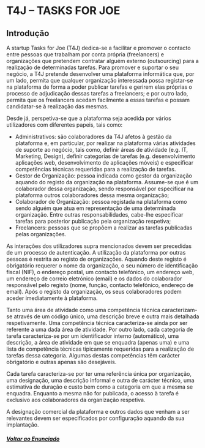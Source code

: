 # T4J – TASKS FOR JOE

## Introdução

A startup Tasks for Joe (T4J) dedica-se a facilitar e promover o contacto entre pessoas que trabalham por conta própria (freelancers) e organizações que pretendem contratar alguém externo (outsourcing) para a realização de determinadas tarefas. Para promover e suportar o seu negócio, a T4J pretende desenvolver uma plataforma informática que, por um lado, permita que qualquer organização interessada possa registar-se na plataforma de forma a poder publicar tarefas e gerirem elas próprias o processo de adjudicação dessas tarefas a freelancers; e por outro lado, permita que os freelancers acedam facilmente a essas tarefas e possam candidatar-se à realização das mesmas.

Desde já, perspetiva-se que a plataforma seja acedida por vários utilizadores com diferentes papeis, tais como:

- Administrativos: são colaboradores da T4J afetos à gestão da plataforma e, em particular, por realizar na plataforma várias atividades de suporte ao negócio, tais como, definir áreas de atividade (e.g. IT, Marketing, Design), definir categorias de tarefas (e.g. desenvolvimento aplicações web, desenvolvimento de aplicações móveis) e especificar competências técnicas requeridas para a realização de tarefas.
- Gestor de Organização: pessoa indicada como gestor da organização aquando do registo da organização na plataforma. Assume-se que é um colaborador dessa organização, sendo responsável por especificar na plataforma outros colaboradores dessa mesma organização;
- Colaborador de Organização: pessoa registada na plataforma como sendo alguém que atua em representação de uma determinada organização. Entre outras responsabilidades, cabe-lhe especificar tarefas para posterior publicação pela organização respetiva;
- Freelancers: pessoas que se propõem a realizar as tarefas publicadas pelas organizações.

As interações dos utilizadores supra mencionados devem ser precedidas de um processo de autenticação. A utilização da plataforma por outras pessoas é restrita ao registo de organizações. Aquando deste registo é obrigatório requerer o nome da organização, o seu número de identificação fiscal (NIF), o endereço postal, um contacto telefónico, um endereço web, um endereço de correio eletrónico (email) e os dados do colaborador responsável pelo registo (nome, função, contacto telefónico, endereço de email). Após o registo da organização, os seus colaboradores podem aceder imediatamente à plataforma.

Tanto uma área de atividade como uma competência técnica caracterizam-se através de um código único, uma descrição breve e outra mais detalhada respetivamente. Uma competência técnica caracteriza-se ainda por ser referente a uma dada área de atividade. Por outro lado, cada categoria de tarefa caracteriza-se por um identificador interno (automático), uma descrição, a área de atividade em que se enquadra (apenas uma) e uma lista de competência técnicas tipicamente requeridas para a realização de tarefas dessa categoria. Algumas destas competências têm carácter obrigatório e outras apenas são desejáveis.

Cada tarefa caracteriza-se por ter uma referência única por organização, uma designação, uma descrição informal e outra de carácter técnico, uma estimativa de duração e custo bem como a categoria em que a mesma se enquadra. Enquanto a mesma não for publicada, o acesso à tarefa é exclusivo aos colaboradores da organização respetiva.

A designação comercial da plataforma e outros dados que venham a ser relevantes devem ser especificados por configuração aquando da sua implantação.

##### [Voltar ao Enunciado](https://github.com/blestonbandeiraUPSKILL/upskill_java1_labprg_grupo2/blob/main/Documenta%C3%A7%C3%A3o/Sprint%202/Enunciado/Enunciado.md)
